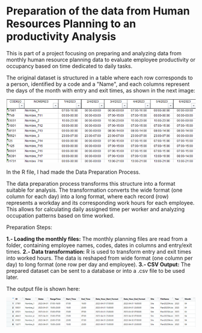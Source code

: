 # Preparation of the data from Human Resources Planning to an productivity Analysis 

This is part of a project focusing on preparing and analyzing data from monthly human resource planning data to evaluate employee productivity or occupancy based on time dedicated to daily tasks.

The original dataset is structured in a table where each row corresponds to a person, identified by a code and a "Name", and each columns represent the days of the month with entry and exit times, as shown in the next image:


![alt text](image.png)

In the R file, I had made the Data Preparation Process.

The data preparation process transforms this structure into a format suitable for analysis. The transformation converts the wide format (one column for each day) into a long format, where each record (row) represents a workday and its corresponding work hours for each employee. This allows for calculating daily assigned time per worker and analyzing occupation patterns based on time worked.

Preparation Steps:

**1.- Loading the monthly files:** The monthly planning files are read from a folder, containing employee names, codes, dates in columns and entry/exit times.
**2.- Data transformation:** R is used to transform entry and exit times into worked hours. The data is reshaped from wide format (one column per day) to long format (one row per day and employee).
**3.- CSV Output:** The prepared dataset can be sent to a database or into a .csv file to be used later.

The output file is shown here:

![alt text](image-1.png)



